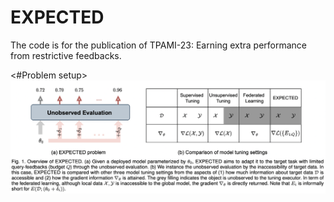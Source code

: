 # EXPECTED
The code is for the publication of TPAMI-23: Earning extra performance from restrictive feedbacks.

<#Problem setup>
![alt text](https://github.com/kylejingli/EXPECTED/blob/main/figs/EXPECTED%20Problem.png)


